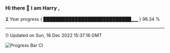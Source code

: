 ### Hi there 👋 I am Harry , 

⏳ Year progress { ████████████████████████████▁▁ } 96.34 %

---

⏰ Updated on Sun, 18 Dec 2022 15:37:16 GMT

![Progress Bar CI](https://github.com/duykhang68/duykhang68/workflows/Progress%20Bar%20CI/badge.svg)
